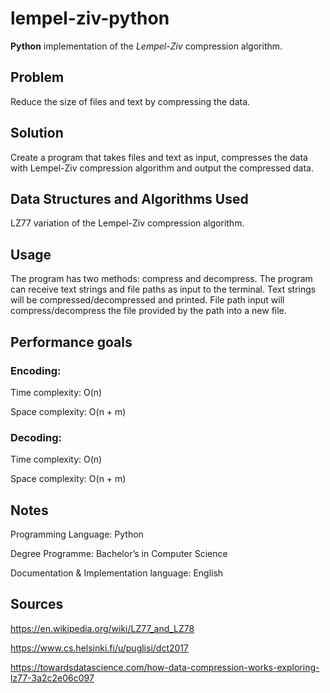 # lempel-ziv-python

<b>Python</b> implementation of the <i>Lempel-Ziv</i> compression algorithm.

## Problem

Reduce the size of files and text by compressing the data.

## Solution

Create a program that takes files and text as input, compresses the data with Lempel-Ziv compression algorithm and output the compressed data.

## Data Structures and Algorithms Used

LZ77 variation of the Lempel-Ziv compression algorithm.

## Usage

The program has two methods: compress and decompress.
The program can receive text strings and file paths as input to the terminal.
Text strings will be compressed/decompressed and printed.
File path input will compress/decompress the file provided by the path into a new file.

## Performance goals

### Encoding: 

Time complexity: O(n)

Space complexity: O(n + m)

### Decoding: 

Time complexity: O(n)

Space complexity: O(n + m)

## Notes

Programming Language: Python

Degree Programme: Bachelor’s in Computer Science

Documentation & Implementation language: English

## Sources

https://en.wikipedia.org/wiki/LZ77_and_LZ78

https://www.cs.helsinki.fi/u/puglisi/dct2017

https://towardsdatascience.com/how-data-compression-works-exploring-lz77-3a2c2e06c097
